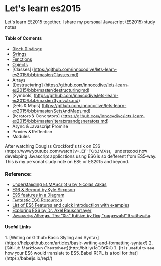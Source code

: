 <h1>Let's learn es2015</h1>

<p>Let's learn ES2015 together. I share my personal Javascript (ES2015) study notes</p>

<h4>Table of Contents</h4>

- [Block Bindings](https://github.com/innocodive/lets-learn-es2015/blob/master/Block-binding.md)
- [Strings](https://github.com/innocodive/lets-learn-es2015/blob/master/Strings.md)
- [Functions](https://github.com/innocodive/lets-learn-es2015/blob/master/Functions.md)
- [Objects](https://github.com/innocodive/lets-learn-es2015/blob/master/Objects.md)
- [Classes] (https://github.com/innocodive/lets-learn-es2015/blob/master/Classes.md)
- Arrays
- [Destructuring] (https://github.com/innocodive/lets-learn-es2015/blob/master/destructuring.md)
- [Symbols] (https://github.com/innocodive/lets-learn-es2015/blob/master/Symbols.md)
- [Sets & Maps] (https://github.com/innocodive/lets-learn-es2015/blob/master/SetsAndMaps.md)
- [Iterators & Generators] (https://github.com/innocodive/lets-learn-es2015/blob/master/Iteratorsandgenerators.md)
- Async & Javascript Promise
- Proxies & Reflection
- Modules
 

<p> After watching Douglas Crockford's talk on ES6 (https://www.youtube.com/watch?v=_EF-FO63MXs), I understood how developing Javascript applications using ES6 is so defferent from ES5-way. This is my personal study note on ES6 or ES2015 and beyond.</p>

 <h3>Reference:</h3>

 - [Understanding ECMAScript 6 by Nicolas Zakas](https://leanpub.com/understandinges6/read)
 - [ES6 & Beyond by Kyle Simpson](https://github.com/getify/You-Dont-Know-JS/tree/master/es6%20%26%20beyond)
 - [ES6 features in a Diagram](https://github.com/lukaszewczak/es6-diagram)
 - [Fantastic ES6 Resources](https://github.com/ericdouglas/ES6-Learning)
 - [List of ES6 Features and quick introductiion with examples](https://github.com/lukehoban/es6features#readme)
 - [Exploring ES6 by Dr. Axel Rauschmayer](http://exploringjs.com/es6/)
 - [Javascript Allonge. The "Six" Edition by Reg "raganwald" Braithwaite](https://leanpub.com/javascriptallongesix/read).

<h4>Useful Links</h4>
1. [Writing on Github: Basic Styling and Syntax](https://help.github.com/articles/basic-writing-and-formatting-syntax/)
2. [GitHub Markdown Cheatsheet](http://bit.ly/1dQOfRK)
3. [It is useful to see how your ES6 would translate to ES5. Babel REPL is a tool for that](https://babeljs.io/repl/)